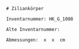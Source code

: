 
            # Ziliankörper
    
            Inventarnummer: HK_G_1008
    
            Alte Inventarnummer: 
    
            Abmessungen:  x  x  cm
            